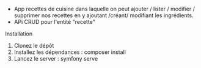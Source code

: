  + App recettes de cuisine  dans laquelle on peut ajouter / lister / modifier / supprimer nos recettes en y ajoutant /créant/ modifiant les ingrédients.
 + APi CRUD pour l'entité "recette"

Installation

1. Clonez le dépôt 
2. Installez les dépendances : composer install 
3. Lancez le server : symfony serve 
